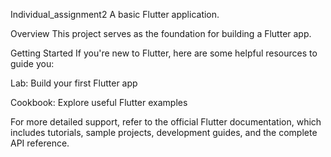Individual_assignment2
A basic Flutter application.

Overview
This project serves as the foundation for building a Flutter app.

Getting Started
If you're new to Flutter, here are some helpful resources to guide you:

Lab: Build your first Flutter app

Cookbook: Explore useful Flutter examples

For more detailed support, refer to the official Flutter documentation, which includes tutorials, sample projects, development guides, and the complete API reference.
